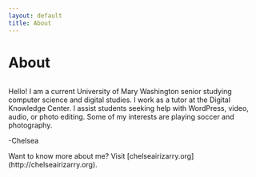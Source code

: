 ```yaml
---
layout: default
title: About
---
```


<div class="post">
	<h1 class="pageTitle">About</h1>
	<img src="{{ '/assets/img/chelsea.jpg' | prepend: site.baseurl }}" alt=""> 
	<p class="intro">Hello! I am a current University of Mary Washington senior studying computer science and digital studies. I work as a tutor at the Digital Knowledge Center. I assist students seeking help with WordPress, video, audio, or photo editing. Some of my interests are playing soccer and photography.</p>
	<p>-Chelsea</p>
	<p>Want to know more about me? Visit [chelseairizarry.org](http://chelseairizarry.org). </p>
</div>
